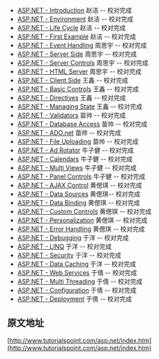 - [ASP.NET - Introduction](introduction.md)  赵洁 -- 校对完成
- [ASP.NET - Environment](environment_setup.md)  赵洁 -- 校对完成
- [ASP.NET - Life Cycle](life_cycle.md)  赵洁 -- 校对完成
- [ASP.NET - First Example](first_example.md)  赵洁 -- 校对完成
- [ASP.NET - Event Handling](event_handling.md)  周思宇 -- 校对完成
- [ASP.NET - Server Side](server_side.md)  周思宇 -- 校对完成
- [ASP.NET - Server Controls](server_controls.md)  周思宇 -- 校对完成
- [ASP.NET - HTML Server](html_server.md)  周思宇 -- 校对完成
- [ASP.NET - Client Side](client_side.md)  王鑫 -- 校对完成
- [ASP.NET - Basic Controls](basic_controls.md)  王鑫 -- 校对完成
- [ASP.NET - Directives](directives.md)  王鑫 -- 校对完成
- [ASP.NET - Managing State](managing_state.md)  王鑫 -- 校对完成
- [ASP.NET - Validators](validators.md) 苗帅 -- 校对完成
- [ASP.NET - Database Access](database_access.md) 苗帅 -- 校对完成
- [ASP.NET - ADO.net](ado_net.md) 苗帅 -- 校对完成
- [ASP.NET - File Uploading](file_uploading.md) 苗帅 -- 校对完成
- [ASP.NET - Ad Rotator](ad_rotator.md) 牛子健 -- 校对完成
- [ASP.NET - Calendars](calenders.md) 牛子健 -- 校对完成
- [ASP.NET - Multi Views](multi_views.md) 牛子健 -- 校对完成
- [ASP.NET - Panel Controls](panel_controls.md) 牛子健 -- 校对完成
- [ASP.NET - AJAX Control](control.md) 黄偲琪 -- 校对完成
- [ASP.NET - Data Sources](data_sources.md) 黄偲琪-- 校对完成
- [ASP.NET - Data Binding](data_binding.md) 黄偲琪 -- 校对完成
- [ASP.NET - Custom Controls](custom_controls.md) 黄偲琪 -- 校对完成
- [ASP.NET - Personalization](personalization.md) 黄偲琪 -- 校对完成
- [ASP.NET - Error Handling](error_handling.md) 黄偲琪 -- 校对完成
- [ASP.NET - Debugging](debugging.md) 于洋 -- 校对完成
- [ASP.NET - LINQ](linq.md) 于洋 -- 校对完成
- [ASP.NET - Security](security.md) 于洋 -- 校对完成
- [ASP.NET - Data Caching](data_caching.md) 于洋 -- 校对完成
- [ASP.NET - Web Services](web_services.md) 于倩 -- 校对完成
- [ASP.NET - Multi Threading](multi_threading.md) 于倩 -- 校对完成
- [ASP.NET - Configuration](configuration.md) 于倩 -- 校对完成
- [ASP.NET - Deployment](deployment.md)  于倩 -- 校对完成
 
## 原文地址

[http://www.tutorialspoint.com/asp.net/index.htm](http://www.tutorialspoint.com/asp.net/index.htm)
